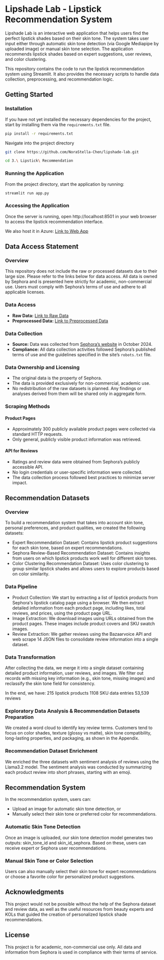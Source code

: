 # Lipshade Lab - Lipstick Recommendation System

Lipshade Lab is an interactive web application that helps users find the perfect lipstick shades based on their skin tone. The system takes user input either through automatic skin tone detection (via Google Mediapipe by uploaded image) or manual skin tone selection. The application recommends lipstick shades based on expert suggestions, user reviews, and color clustering.

This repository contains the code to run the lipstick recommendation system using Streamlit. It also provides the necessary scripts to handle data collection, preprocessing, and recommendation logic.

## Getting Started

### Installation
If you have not yet installed the necessary dependencies for the project, start by installing them via the `requirements.txt` file.

```bash
pip install -r requirements.txt
```

Navigate into the project directory
```bash
git clone https://github.com/NoraStella-Chen/lipshade-lab.git

cd 3.\ Lipstick\ Recommendation 
```
### Running the Application
From the project directory, start the application by running:
```bash
streamlit run app.py
```
### Accessing the Application

Once the server is running, open http://localhost:8501 in your web browser to access the lipstick recommendation interface.

We also host it in Azure: [Link to Web App](https://lipstick-app.azurewebsites.net/)

## Data Access Statement

### Overview
This repository does not include the raw or processed datasets due to their large size. Please refer to the links below for data access. All data is owned by Sephora and is presented here strictly for academic, non-commercial use. Users must comply with Sephora’s terms of use and adhere to all applicable licenses.

### Data Access
- **Raw Data:** [Link to Raw Data](https://drive.google.com/drive/folders/1YpIC5FMkOywOepyriTlxhTys8FUpzqhg?usp=drive_link)
- **Preprocessed Data:** [Link to Preprocessed Data](https://drive.google.com/drive/folders/1qhZ-I2TCP2QRb5FCXTb6z-sKE_PkkWnG?usp=drive_link)

### Data Collection
- **Source:** Data was collected from [Sephora’s website](https://www.sephora.com) in October 2024.
- **Compliance:** All data collection activities followed Sephora’s published terms of use and the guidelines specified in the site’s `robots.txt` file.

### Data Ownership and Licensing
- The original data is the property of Sephora.
- The data is provided exclusively for non-commercial, academic use.
- No redistribution of the raw datasets is planned. Any findings or analyses derived from them will be shared only in aggregate form.

### Scraping Methods
#### Product Pages
- Approximately 300 publicly available product pages were collected via standard HTTP requests.
- Only general, publicly visible product information was retrieved.

#### API for Reviews
- Ratings and review data were obtained from Sephora’s publicly accessible API.
- No login credentials or user-specific information were collected.
- The data collection process followed best practices to minimize server impact.

## Recommendation Datasets
### Overview
To build a recommendation system that takes into account skin tone, personal preferences, and product qualities, we created the following datasets:

- Expert Recommendation Dataset: Contains lipstick product suggestions for each skin tone, based on expert recommendations.
- Sephora Review-Based Recommendation Dataset: Contains insights from users on which lipstick products work well for different skin tones.
- Color Clustering Recommendation Dataset: Uses color clustering to group similar lipstick shades and allows users to explore products based on color similarity.

### Data Pipeline
- Product Collection: We start by extracting a list of lipstick products from Sephora's lipstick catalog page using a browser. We then extract detailed information from each product page, including likes, total reviews, and prices, using the product page URL.
- Image Extraction: We download images using URLs obtained from the product pages. These images include product covers and SKU swatch images.
- Review Extraction: We gather reviews using the Bazaarvoice API and web scrape 14 JSON files to consolidate review information into a single dataset.

### Data Transformation
After collecting the data, we merge it into a single dataset containing detailed product information, user reviews, and images. We filter out records with missing key information (e.g., skin tone, missing images) and reclassify the skin tone field for consistency.

In the end, we have:
215 lipstick products
1108 SKU data entries
53,539 reviews

### Exploratory Data Analysis & Recommendation Datasets Preparation
We created a word cloud to identify key review terms. Customers tend to focus on color shades, texture (glossy vs matte), skin tone compatibility, long-lasting properties, and packaging, as shown in the Appendix.

### Recommendation Dataset Enrichment
We enriched the three datasets with sentiment analysis of reviews using the Llama3.2 model. The sentiment analysis was conducted by summarizing each product review into short phrases, starting with an emoji.

## Recommendation System
In the recommendation system, users can:

- Upload an image for automatic skin tone detection, or
- Manually select their skin tone or preferred color for recommendations.

### Automatic Skin Tone Detection
Once an image is uploaded, our skin tone detection model generates two outputs: skin_tone_id and skin_id_sephora. Based on these, users can receive expert or Sephora user recommendations.

### Manual Skin Tone or Color Selection
Users can also manually select their skin tone for expert recommendations or choose a favorite color for personalized product suggestions.

## Acknowledgments
This project would not be possible without the help of the Sephora dataset and review data, as well as the useful resources from beauty experts and KOLs that guided the creation of personalized lipstick shade recommendations.

## License
This project is for academic, non-commercial use only. All data and information from Sephora is used in compliance with their terms of service.
